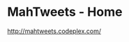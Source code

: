 <!--
id: 178397933
link: http://kevinisom.info/post/178397933/mahtweets-home
slug: mahtweets-home
date: Thu Sep 03 2009 13:33:22 GMT+1200 (NZST)
raw: {"blog_name":"kevinisom","id":178397933,"post_url":"http://kevinisom.info/post/178397933/mahtweets-home","slug":"mahtweets-home","type":"link","date":"2009-09-03 01:33:22 GMT","timestamp":1251941602,"state":"published","format":"html","reblog_key":"ZlQPNguZ","tags":[],"short_url":"http://tmblr.co/Zw68YyAeYBj","highlighted":[],"feed_item":"http://mahtweets.codeplex.com/","from_feed_id":"650234","note_count":0,"title":"MahTweets - Home","url":"http://mahtweets.codeplex.com/","description":""}
publish: 2009-09-03
tags: 
title: MahTweets - Home
-->


MahTweets - Home
================

<http://mahtweets.codeplex.com/>

